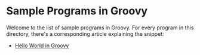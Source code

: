 # Sample Programs in Groovy

Welcome to the list of sample programs in Groovy. For every program in this
directory, there's a corresponding article explaining the snippet:

- [Hello World in Groovy](https://therenegadecoder.com/code/hello-world-in-groovy/)
